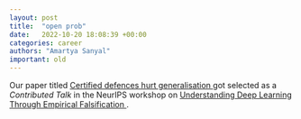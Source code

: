 ```yaml
---
layout: post
title:  "open prob"
date:   2022-10-20 18:08:39 +00:00
categories: career
authors: "Amartya Sanyal"
important: old
---
```

Our paper titled <a href="https://openreview.net/forum?id=h1j5I0WVxoI">
Certified defences hurt generalisation </a> got selected
as a *Contributed Talk* in the NeurIPS workshop on <a href="https://sites.google.com/view/icbinb-2022/home">Understanding Deep
Learning Through Empirical Falsification </a>. <a
href="https://pdebartol.github.io/assets/pdf/certified_defences.pdf">
</a>